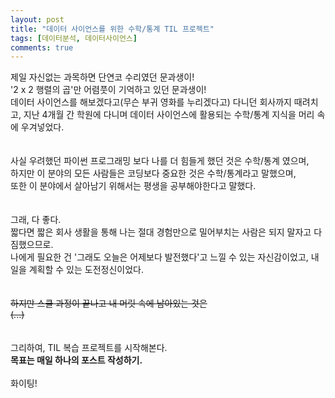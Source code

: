 ```yaml
---
layout: post
title: "데이터 사이언스를 위한 수학/통계 TIL 프로젝트"
tags: [데이터분석, 데이터사이언스]
comments: true
---
```


제일 자신없는 과목하면 단연코 수리였던 문과생이!<br />
'2 x 2 행렬의 곱'만 어렴풋이 기억하고 있던 문과생이!<br />
데이터 사이언스를 해보겠다고(무슨 부귀 영화를 누리겠다고) 다니던 회사까지 때려치고, 지난 4개월 간 학원에 다니며 데이터 사이언스에 활용되는 수학/통계 지식을 머리 속에 우겨넣었다.<br />
<br />
<br />
사실 우려했던 파이썬 프로그래밍 보다 나를 더 힘들게 했던 것은 수학/통계 였으며,<br />
하지만 이 분야의 모든 사람들은 코딩보다 중요한 것은 수학/통계라고 말했으며,<br />
또한 이 분야에서 살아남기 위해서는 평생을 공부해야한다고 말했다.<br />
<br />
<br />
그래, 다 좋다.<br />
짧다면 짧은 회사 생활을 통해 나는 절대 경험만으로 밀어부치는 사람은 되지 말자고 다짐했으므로.<br />
나에게 필요한 건 '그래도 오늘은 어제보다 발전했다'고 느낄 수 있는 자신감이었고, 내일을 계획할 수 있는 도전정신이었다.<br />
<br />
<br />
~~하지만 스쿨 과정이 끝나고 내 머릿 속에 남아있는 것은~~<br />
~~(...)~~<br />
<br />
<br />
그리하여, TIL 복습 프로젝트를 시작해본다.<br />
**목표는 매일 하나의 포스트 작성하기.**<br />
<br />
화이팅!
